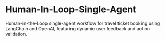# Human-In-Loop-Single-Agent
Human-in-the-Loop single-agent workflow for travel ticket booking using LangChain and OpenAI, featuring dynamic user feedback and action validation.
